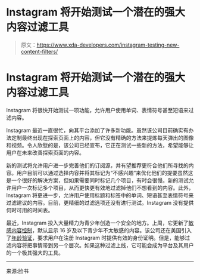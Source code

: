 # Instagram 将开始测试一个潜在的强大内容过滤工具

> 原文：<https://www.xda-developers.com/instagram-testing-new-content-filters/>

# Instagram 将开始测试一个潜在的强大内容过滤工具

Instagram 将很快开始测试一项功能，允许用户使用单词、表情符号甚至短语来过滤内容。

Instagram 最近一直很忙，向其平台添加了许多新功能。虽然该公司目前确实有办法定制最终出现在探索页面上的内容，但它没有精确的方法来提炼每天弹出的图像和视频。令人欣慰的是，该公司已经宣布，它正在测试一些新的方法，希望能够让用户在未来改善探索页面的内容。

新的测试将允许用户进一步完善他们的订阅源，并有望推荐更符合他们所寻找的内容。用户目前可以通过选择内容并将其标记为“不感兴趣”来优化他们的提要虽然这是一个很好的解决方案，但如果需要同时标记几个项目，有时会很慢。新的测试允许用户一次标记多个项目，从而更快更有效地过滤掉他们不想看到的内容。此外，Instagram 将更进一步，允许用户使用标题和标签中的单词、短语甚至表情符号来过滤建议的内容。目前，更精细的过滤选项还没有进行测试。Instagram 没有提供何时可用的时间表。

最近，Instagram 投入大量精力为青少年创造一个安全的地方。上周，它更新了[敏感内容控制](https://www.xda-developers.com/instagram-updates-sensitive-content-filters-for-teens/)，默认显示 16 岁及以下青少年不太敏感的内容。该公司还在美国引入了[年龄验证](https://www.xda-developers.com/instagram-verify-age/)，要求用户在注册 Instagram 时提供有效的身份证明。但是，能够过滤内容将把事情带到另一个层次。如果这种过滤上线，它可能会成为平台及其用户的一个极其强大的工具。

* * *

来源:脸书
